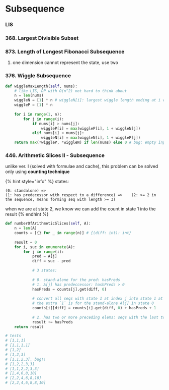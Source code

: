 # Subsequence

### LIS

### 368. Largest Divisible Subset

### 873. Length of Longest Fibonacci Subsequence

1. one dimension cannot represent the state, use two

### 376. Wiggle Subsequence

```python
def wiggleMaxLength(self, nums):
    # like LIS, DP with O(n^2) not hard to think about
    n = len(nums)
    wiggleN = [1] * n # wiggleN[i]: largest wiggle length ending at i where the difference between nums[i] and its pred < 0
    wiggleP = [1] * n
    
    for i in range(1, n):
        for j in range(i):
            if nums[i] > nums[j]:
                wiggleP[i] = max(wiggleP[i], 1 + wiggleN[j])
            elif nums[i] < nums[j]:
                wiggleN[i] = max(wiggleN[i], 1 + wiggleP[j])
    return max(*wiggleP, *wiggleN) if len(nums) else 0 # bug: empty input
```

### 446. Arithmetic Slices II - Subsequence

unlike ver. I \(solved with formulae and cache\), this problem can be solved only using **counting technique**

{% hint style="info" %}
states: 

`(0: standalone) =>`   
`(1: has predecessor with respect to a difference) =>   
(2: >= 2 in the sequence, means forming seq with length >= 3)`

when we are at state 2, we know we can add the count in state 1 into the result
{% endhint %}

```python
def numberOfArithmeticSlices(self, A):    
    n = len(A)
    counts = [{} for _ in range(n)] # {(diff: int): int}
    
    result = 0
    for i, suc in enumerate(A):
        for j in range(i):
            pred = A[j]
            diff = suc - pred
            
            # 3 states: 
            
            # 0. stand-alone for the pred: hasPreds
            # 1. A[j] has predeccessor: hashPreds > 0
            hasPreds = counts[j].get(diff, 0)
            
            # convert all seqs with state 1 at index j into state 1 at index i
            # the extra `1` is for the stand-alone A[j] in state 0
            counts[i][diff] = counts[i].get(diff, 0) + hasPreds + 1
            
            # 2. has two or more preceding elems: seqs with the last two nums as A[j] and A[i] and A[j] has some preceding
            result += hasPreds
    return result

# tests
# [1,1,1]
# [1,1,1,1]
# [1,2]
# [1,2,3]
# [1,1,2,3], bug!!
# [1,2,2,3,3]
# [1,1,2,2,3,3]
# [2,4,6,8,10]
# [2,2,4,6,8,10]
# [2,2,4,6,8,8,10]
```

